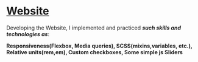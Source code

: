 # [Website](https://antonvasilenko00.github.io/ADC/)
Developing the Website, I implemented and practiced ***such skills and technologies as***:

**Responsiveness(Flexbox, Media queries), SCSS(mixins,variables, etc.), Relative units(rem,em), Custom checkboxes, Some simple js Sliders**
